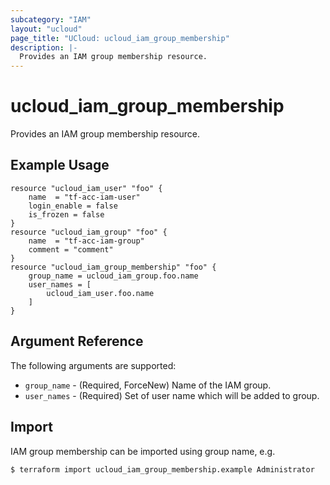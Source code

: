 ```yaml
---
subcategory: "IAM"
layout: "ucloud"
page_title: "UCloud: ucloud_iam_group_membership"
description: |-
  Provides an IAM group membership resource.
---
```


# ucloud_iam_group_membership

Provides an IAM group membership resource.

## Example Usage

```hcl
resource "ucloud_iam_user" "foo" {
	name  = "tf-acc-iam-user"
	login_enable = false
	is_frozen = false
}
resource "ucloud_iam_group" "foo" {
	name  = "tf-acc-iam-group"
	comment = "comment"
}
resource "ucloud_iam_group_membership" "foo" {
	group_name = ucloud_iam_group.foo.name
	user_names = [
		ucloud_iam_user.foo.name
	]
}
```

## Argument Reference

The following arguments are supported:

* `group_name` - (Required, ForceNew) Name of the IAM group.
* `user_names` - (Required) Set of user name which will be added to group.

## Import
IAM group membership can be imported using group name, e.g.

```
$ terraform import ucloud_iam_group_membership.example Administrator
```